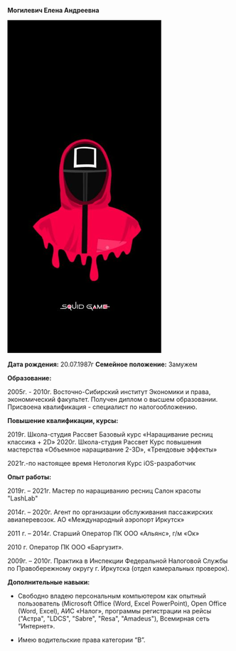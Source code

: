 **Могилевич Елена Андреевна**

![Photo](img/igra_v_kalmara.jpg)

**Дата рождения:**          	      20.07.1987г
**Семейное положение:** 	      	  Замужем

**Образование:**

2005г. - 2010г.			     		  Восточно-Сибирский институт Экономики и права, экономический факультет.
				      				  Получен диплом о высшем образовании.
				      				  Присвоена квалификация - специалист по налогообложению.

**Повышение квалификации, курсы:**

2019г.                    	     	  Школа-студия Рассвет
                                      Базовый курс «Наращивание ресниц классика + 2D»
2020г.                                Школа-студия Рассвет
                                      Курс повышения мастерства «Объемное наращивание 2-3D», «Трендовые эффекты»

2021г.-по настоящее время	      	  Нетология
				      				  Курс iOS-разработчик

**Опыт работы:**

2019г. – 2021г.                       Мастер по наращиванию ресниц
				     				  Салон красоты "LashLab"

2014г. – 2020г.	  		    		  Агент по организации обслуживания пассажирских авиаперевозок.
				    				  АО «Международный аэропорт Иркутск»

2011 г. – 2014г.		     		  Старший Оператор ПК
				     				  ООО «Альянс», г/м «Ок»

2010 г.								  Оператор ПК
									  ООО «Баргузит».

2009г. – 2010г.						  Практика в Инспекции Федеральной Налоговой Службы по Правобережному округу 
									  г. Иркутска (отдел камеральных проверок).

**Дополнительные навыки:**
* Свободно владею персональным компьютером как опытный пользователь 
(Microsoft Office (Word, Excel PowerPoint), Open Office (Word, Excel), 
АИС «Налог», программы регистрации на рейсы ("Астра", "LDCS", "Sabre", "Resa", "Amadeus"),
Всемирная сеть “Интернет». 

* Имею водительские права категории “B”.


